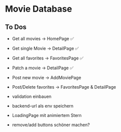 # Movie Database

## To Dos

- Get all movies -> HomePage ✅
- Get single Movie -> DetailPage ✅
- Get all favorites -> FavoritesPage ✅
- Patch a movie -> DetailPage ✅
- Post new movie -> AddMoviePage
- Post/Delete favorites -> FavoritesPage & DetailPage

- validation einbauen
- backend-url als env speichern
- LoadingPage mit animiertem Stern
- remove/add buttons schöner machen?
